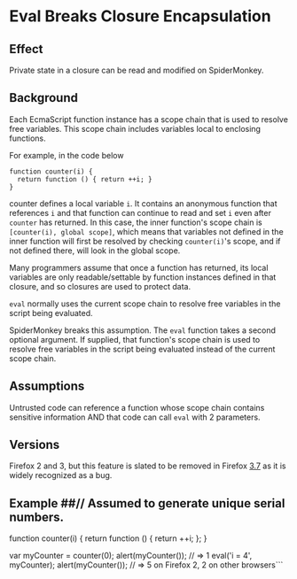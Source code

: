 # Eval Breaks Closure Encapsulation #

## Effect ##
Private state in a closure can be read and modified on SpiderMonkey.


## Background ##
Each EcmaScript function instance has a scope chain that is used to resolve free variables.  This scope chain includes variables local to enclosing functions.

For example, in the code below
```
function counter(i) {
  return function () { return ++i; }
}
```
counter defines a local variable `i`.  It contains an anonymous function that references `i` and that function can continue to read and set `i` even after `counter` has returned.  In this case, the inner function's scope chain is `[counter(i), global scope]`, which means that variables not defined in the inner function will first be resolved by checking `counter(i)`'s scope, and if not defined there, will look in the global scope.

Many programmers assume that once a function has returned, its local variables are only readable/settable by function instances defined in that closure, and so closures are used to protect data.

`eval` normally uses the current scope chain to resolve free variables in the script being evaluated.

SpiderMonkey breaks this assumption.  The `eval` function takes a second optional argument.  If supplied, that function's scope chain is used to resolve free variables in the script being evaluated instead of the current scope chain.


## Assumptions ##
Untrusted code can reference a function whose scope chain contains sensitive information AND that code can call `eval` with 2 parameters.


## Versions ##
Firefox 2 and 3, but this feature is slated to be removed in Firefox [3.7](https://bugzilla.mozilla.org/show_bug.cgi?id=531675) as it is widely recognized as a bug.


## Example ##// Assumed to generate unique serial numbers.
function counter(i) {
  return function () { return ++i; };
}

var myCounter = counter(0);
alert(myCounter());  // => 1
eval('i = 4', myCounter);
alert(myCounter());  // => 5 on Firefox 2, 2 on other browsers```